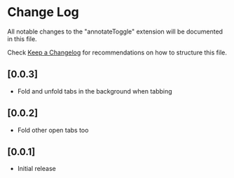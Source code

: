 # Change Log

All notable changes to the "annotateToggle" extension will be documented in this file.

Check [Keep a Changelog](http://keepachangelog.com/) for recommendations on how to structure this file.

## [0.0.3]
- Fold and unfold tabs in the background when tabbing

## [0.0.2]
- Fold other open tabs too
## [0.0.1]

- Initial release